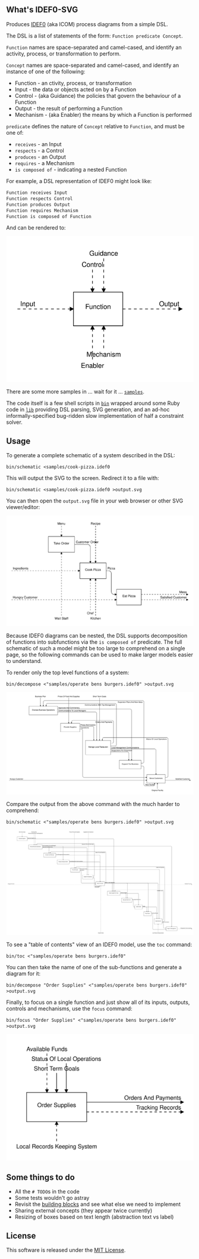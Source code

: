 ## What's IDEF0-SVG
Produces [IDEF0](https://en.wikipedia.org/wiki/IDEF0) (aka ICOM) process diagrams from a simple DSL.

The DSL is a list of statements of the form: `Function predicate Concept`.

`Function` names are space-separated and camel-cased, and identify an activity, process, or transformation to perform.

`Concept` names are space-separated and camel-cased, and identify an instance of one of the following:

* Function - an ctivity, process, or transformation
* Input - the data or objects acted on by a Function
* Control - (aka Guidance) the policies that govern the behaviour of a Function
* Output - the result of performing a Function
* Mechanism - (aka Enabler) the means by which a Function is performed

`predicate` defines the nature of `Concept` relative to `Function`, and must be one of:

* `receives` - an Input
* `respects` - a Control
* `produces` - an Output
* `requires` - a Mechanism
* `is composed of` - indicating a nested Function

For example, a DSL representation of IDEF0 might look like:

```
Function receives Input
Function respects Control
Function produces Output
Function requires Mechanism
Function is composed of Function
```

And can be rendered to:

![IDEF0](samples/idef0-concepts.svg)

There are some more samples in ... wait for it ... [`samples`](samples).

The code itself is a few shell scripts in [`bin`](bin) wrapped around some Ruby code in [`lib`](lib) providing DSL parsing, SVG generation, and an ad-hoc informally-specified bug-ridden slow implementation of half a constraint solver.

## Usage

To generate a complete schematic of a system described in the DSL:

```
bin/schematic <samples/cook-pizza.idef0
```

This will output the SVG to the screen. Redirect it to a file with:

```
bin/schematic <samples/cook-pizza.idef0 >output.svg
```

You can then open the `output.svg` file in your web browser or other SVG viewer/editor:

![Cook Pizza](samples/cook-pizza.svg)

Because IDEF0 diagrams can be nested, the DSL supports decomposition of functions into subfunctions via the `is composed of` predicate. The full schematic of such a model might be too large to comprehend on a single page, so the following commands can be used to make larger models easier to understand.

To render only the top level functions of a system:

```
bin/decompose <"samples/operate bens burgers.idef0" >output.svg
```

![Operate Ben's Burgers - decompose](samples/operate%20bens%20burgers%20-%20decompose.svg)

Compare the output from the above command with the much harder to comprehend:

```
bin/schematic <"samples/operate bens burgers.idef0" >output.svg
```

![Operate Ben's Burgers - schematic](samples/operate%20bens%20burgers%20-%20schematic.svg)

To see a "table of contents" view of an IDEF0 model, use the `toc` command:

```
bin/toc <"samples/operate bens burgers.idef0"
```

You can then take the name of one of the sub-functions and generate a diagram for it:

```
bin/decompose "Order Supplies" <"samples/operate bens burgers.idef0" >output.svg
```

Finally, to focus on a single function and just show all of its inputs, outputs, controls and mechanisms, use the `focus` command:

```
bin/focus "Order Supplies" <"samples/operate bens burgers.idef0" >output.svg
```

![Operate Ben's Burgers - focus](samples/operate%20bens%20burgers%20-%20focus.svg)

## Some things to do

* All the `# TODO`s in the code
* Some tests wouldn't go astray
* Revisit the [building blocks](https://en.wikipedia.org/wiki/IDEF0#IDEF0_Building_blocks) and see what else we need to implement
* Sharing external concepts (they appear twice currently)
* Resizing of boxes based on text length (abstraction text vs label)

## License

This software is released under the [MIT License](https://opensource.org/licenses/MIT).
